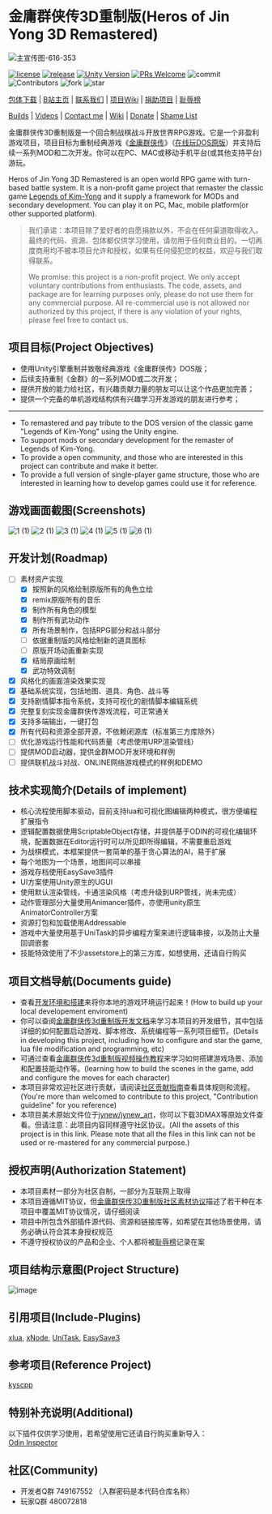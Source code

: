 # 金庸群侠传3D重制版(Heros of Jin Yong 3D Remastered)

![主宣传图-616-353](https://user-images.githubusercontent.com/7448857/145429032-4cb357f9-077d-4450-acb2-bea62e9910d6.jpg)


[![license](https://img.shields.io/badge/license-%E9%87%91%E7%BE%A43D%E9%87%8D%E5%88%B6%E7%89%88%E7%A4%BE%E5%8C%BA%E5%8D%8F%E8%AE%AE-blue)](https://github.com/jynew/jynew/blob/main/LICENSE)
[![release](https://img.shields.io/badge/release-v0.1%20inner-brightgreen)](https://github.com/jynew/jynew/releases)
[![Unity Version](https://img.shields.io/badge/unity-2020.3.23.f1c1-blue)](https://unity.cn/releases/lts/2020) 
[![PRs Welcome](https://img.shields.io/badge/PRs-welcome-blue.svg)](https://github.com/jynew/jynew/pulls) 
![commit](https://img.shields.io/github/last-commit/jynew/jynew)<br>
![Contributors](https://img.shields.io/github/contributors-anon/jynew/jynew) 
![fork](https://img.shields.io/github/forks/jynew/jynew?style=social)
![star](https://img.shields.io/github/stars/jynew/jynew?style=social)


[包体下载](https://github.com/jynew/jynew/wiki/%E6%B8%B8%E6%88%8F%E4%B8%8B%E8%BD%BD) | [B站主页](https://space.bilibili.com/1092529660) | [联系我们](mailto://jy_remastered@163.com) | [项目Wiki](https://github.com/jynew/jynew/wiki) | [捐助项目](https://github.com/jynew/jynew/wiki/%E6%8D%90%E5%8A%A9%E9%A1%B9%E7%9B%AE) | [耻辱榜](https://github.com/jynew/jynew/wiki/%E8%80%BB%E8%BE%B1%E6%A6%9C)

[Builds](https://github.com/jynew/jynew/wiki/%E6%B8%B8%E6%88%8F%E4%B8%8B%E8%BD%BD) | [Videos](https://space.bilibili.com/1092529660) | [Contact me](mailto://jy_remastered@163.com) | [Wiki](https://github.com/jynew/jynew/wiki) | [Donate](https://github.com/jynew/jynew/wiki/%E6%8D%90%E5%8A%A9%E9%A1%B9%E7%9B%AE) | [Shame List](https://github.com/jynew/jynew/wiki/%E8%80%BB%E8%BE%B1%E6%A6%9C)

金庸群侠传3D重制版是一个回合制战棋战斗开放世界RPG游戏。它是一个非盈利游戏项目，项目目标为重制经典游戏《[金庸群侠传](https://zh.wikipedia.org/wiki/%E9%87%91%E5%BA%B8%E7%BE%A4%E4%BF%A0%E5%82%B3)》（[在线玩DOS原版](https://dos.zczc.cz/games/%E9%87%91%E5%BA%B8%E7%BE%A4%E4%BE%A0%E4%BC%A0/)）并支持后续一系列MOD和二次开发。你可以在PC、MAC或移动手机平台(或其他支持平台)游玩。

Heros of Jin Yong 3D Remastered is an open world RPG game with turn-based battle system. It is a non-profit game project that remaster the classic game [Legends of Kim-Yong](https://zh.wikipedia.org/wiki/%E9%87%91%E5%BA%B8%E7%BE%A4%E4%BF%A0%E5%82%B3) and it supply a framework for MODs and secondary development. You can play it on PC, Mac, mobile platform(or other supported platform).

> 我们承诺：本项目除了爱好者的自愿捐款以外，不会在任何渠道取得收入。最终的代码、资源、包体都仅供学习使用，请勿用于任何商业目的。一切再度商用均不被本项目允许和授权，如果有任何侵犯您的权益，欢迎与我们取得联系。
> 
> We promise: this project is a non-profit project. We only accept voluntary contributions from enthusiasts. The code, assets, and package are for learning purposes only, please do not use them for any commercial purpose. All re-commercial use is not allowed nor authorized by this project, if there is any violation of your rights, please feel free to contact us.

## 项目目标(Project Objectives)

* 使用Unity引擎重制并致敬经典游戏《金庸群侠传》DOS版；
* 后续支持重制《金群》的一系列MOD或二次开发；
* 提供开放的能力给社区，有兴趣贡献力量的朋友可以让这个作品更加完善；
* 提供一个完备的单机游戏结构供有兴趣学习开发游戏的朋友进行参考；

------

* To remastered and pay tribute to the DOS version of the classic game "Legends of Kim-Yong" using the Unity engine.
* To support mods or secondary development for the remaster of Legends of Kim-Yong.
* To provide a open community, and those who are interested in this project can contribute and make it better.
* To provide a full version of single-player game structure, those who are interested in learning how to develop games could use it for reference.


## 游戏画面截图(Screenshots)

![1 (1)](https://user-images.githubusercontent.com/7448857/144630410-bc1676eb-b548-41ea-ae54-90c72e9d066d.png)
![2 (1)](https://user-images.githubusercontent.com/7448857/144630415-c2c3b37e-6008-49d9-a690-fc25d995f21c.png)
![3 (1)](https://user-images.githubusercontent.com/7448857/144630418-38aa752d-332a-4e2e-a297-959b921c9316.png)
![4 (1)](https://user-images.githubusercontent.com/7448857/144630403-e35a6772-2442-465c-8a23-c1f5ae0037bc.png)
![5 (1)](https://user-images.githubusercontent.com/7448857/144630913-bb59a38f-4cb2-4312-b5e4-6051d38c3a84.png)
![6 (1)](https://user-images.githubusercontent.com/7448857/144630919-b21370e1-0783-417e-99c3-763e9563d06a.png)

## 开发计划(Roadmap)

- [ ] 素材资产实现
  - [x] 按照新的风格绘制原版所有的角色立绘
  - [x] remix原版所有的音乐
  - [x] 制作所有角色的模型
  - [x] 制作所有武功动作   
  - [x] 所有场景制作，包括RPG部分和战斗部分 
  - [ ] 依据重制版的风格绘制新的道具图标
  - [ ] 原版开场动画重新实现
  - [x] 结局原画绘制
  - [x] 武功特效调制 
- [x] 风格化的画面渲染效果实现
- [x] 基础系统实现，包括地图、道具、角色、战斗等
- [x] 支持剧情脚本指令系统，支持可视化的剧情脚本编辑系统
- [x] 完整复刻实现金庸群侠传游戏流程，可正常通关
- [x] 支持多端输出，一键打包
- [x] 所有代码和资源全部开源，不依赖闭源库（标准第三方库除外）
- [ ] 优化游戏运行性能和代码质量（考虑使用URP渲染管线）
- [ ] 提供MOD启动器，提供金群MOD开发环境和样例
- [ ] 提供联机战斗对战、ONLINE网络游戏模式的样例和DEMO

## 技术实现简介(Details of implement)

* 核心流程使用脚本驱动，目前支持lua和可视化图编辑两种模式，很方便编程扩展指令
* 逻辑配置数据使用ScriptableObject存储，并提供基于ODIN的可视化编辑环境，配置数据在Editor运行时可以所见即所得编辑，不需要重启游戏
* 为战棋模式，本框架提供一套简单的基于贪心算法的AI，易于扩展
* 每个地图为一个场景，地图间可以串接
* 游戏存档使用EasySave3插件
* UI方案使用Unity原生的UGUI
* 使用默认渲染管线，卡通渲染风格（考虑升级到URP管线，尚未完成）
* 动作管理部分大量使用Animancer插件，亦使用unity原生AnimatorController方案
* 资源打包和加载使用Addressable
* 游戏中大量使用基于UniTask的异步编程方案来进行逻辑串接，以及防止大量回调嵌套
* 技能特效使用了不少assetstore上的第三方库，如想使用，还请自行购买


## 项目文档导航(Documents guide)

* 查看[开发环境和搭建](https://github.com/jynew/jynew/wiki/1.1%E5%87%86%E5%A4%87%E5%BC%80%E5%A7%8B)来将你本地的游戏环境运行起来！(How to build up your local developement enviroment)
* 你可以查阅[金庸群侠传3d重制版开发文档](https://github.com/jynew/jynew/wiki)来学习本项目的开发细节，其中包括详细的如何配置启动游戏、脚本修改、系统编程等一系列项目细节。(Details in developing this project, including how to configure and star the game, lua file modification and programming, etc)
* 可通过查看[金庸群侠传3d重制版视频操作教程](https://github.com/jynew/jynew/wiki/%E9%87%91%E5%BA%B8%E7%BE%A4%E4%BE%A0%E4%BC%A03d%E9%87%8D%E5%88%B6%E7%89%88%E8%A7%86%E9%A2%91%E6%93%8D%E4%BD%9C%E6%95%99%E7%A8%8B)来学习如何搭建游戏场景、添加和配置技能动作等。(learning how to build the scenes in the game, add and configure the moves for each character)
* 本项目非常欢迎社区进行贡献，请阅读[社区贡献指南](https://github.com/jynew/jynew/blob/main/CONTRIBUTING.md)查看具体规则和流程。(You're more than welcomed to contribute to this project, "Contribution guideline" for you reference)
* 本项目美术原始文件位于[jynew/jynew_art](https://github.com/jynew/jynew_art)，你可以下载3DMAX等原始文件查看。但请注意：此项目内容同样遵守社区协议。(All the assets of this project is in this link. Please note that all the files in this link can not be used or re-mastered for any commercial purpose.)

## 授权声明(Authorization Statement)

* 本项目素材一部分为社区自制，一部分为互联网上取得
* 本项目遵循MIT协议，但[金庸群侠传3D重制版社区素材协议](https://github.com/jynew/jynew/tree/main/COMMUNITY_LICENSE_FOR_JYX2)描述了若干种在本项目中覆盖MIT协议情况，请仔细阅读
* 项目中所包含外部插件源代码、资源和链接库等，如希望在其他场景使用，请务必确认符合其本身授权规范
* 不遵守授权协议的产品和企业、个人都将被[耻辱榜](https://github.com/jynew/jynew/wiki/%E8%80%BB%E8%BE%B1%E6%A6%9C)记录在案

## 项目结构示意图(Project Structure)

![image](https://user-images.githubusercontent.com/7448857/118384406-5b3bc680-b638-11eb-9186-8888b90bcc35.png)


## 引用项目(Include-Plugins)

[xlua](https://github.com/Tencent/xLua), [xNode](https://github.com/Siccity/xNode), [UniTask](https://github.com/Cysharp/UniTask), [EasySave3](https://docs.moodkie.com/product/easy-save-3/)

## 参考项目(Reference Project)

[kyscpp](https://github.com/scarsty/kys-cpp)

## 特别补充说明(Additional)

以下插件仅供学习使用，若希望使用它还请自行购买重新导入：<br>
[Odin Inspector](https://assetstore.unity.com/packages/tools/utilities/odin-inspector-and-serializer-89041)

## 社区(Community)

* 开发者Q群 749167552 （入群密码是本代码仓库名称）
* 玩家Q群 480072818

